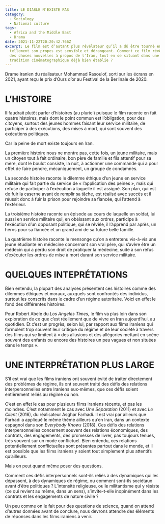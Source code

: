 ```yaml
---
title: LE DIABLE N’EXISTE PAS
category:
  - Sociology
  - National culture
tags:
  - Africa and the Middle East
  - Drama
date: 2021-11-22T20:20:42.766Z
excerpt: Le film est d’autant plus révélateur qu’il a dû être tourné en secret,
  tellement son propos est sensible et dérangeant. Comment ce film révèle-t-il
  des choses nouvelles à propos de l’Iran, tout en se situant dans une certaine
  tradition cinématographique déjà bien établie ?
---
```

Drame iranien du réalisateur Mohammad Rasoulof, sorti sur les écrans en 2021, ayant reçu le prix d’Ours d’or au Festival de la Berlinale de 2020.

# L’HISTOIRE

Il faudrait plutôt parler d’histoires (au pluriel) puisque le film raconte en fait quatre histoires, mais dont le point commun est l’obligation, pour des citoyens, surtout des jeunes hommes faisant leur service militaire, de participer à des exécutions, des mises à mort, qui sont souvent des exécutions politiques.

Car la peine de mort existe toujours en Iran.

La première histoire nous ne montre pas, cette fois, un jeune militaire, mais un citoyen tout à fait ordinaire, bon père de famille et fils attentif pour sa mère, dont le boulot consiste, la nuit, à actionner une commande qui a pour effet de faire pendre, mécaniquement, un groupe de condamnés.

La seconde histoire raconte le dilemme éthique d’un jeune en service militaire qui fait partie du service de « l’application des peines », mais qui refuse de participer à l’exécution à laquelle il est assigné. Son plan, qui est de fuir la caserne avant de remplir sa tâche, est réalisé avec succès et il réussit donc à fuir la prison pour rejoindre sa fiancée, qui l’attend à l’extérieur.

La troisième histoire raconte un épisode au cours de laquelle un soldat, lui aussi en service militaire qui, en obéissant aux ordres, participe à l’exécution d’un opposant politique, qui se révèle, il l’apprend par après, un héros pour sa fiancée et un grand ami de sa future belle famille.

La quatrième histoire raconte le mensonge qu’on a entretenu vis-à-vis une jeune étudiante en médecine concernant son vrai père, qui s’avère être un médecin qui a perdu son droit de pratiquer la médecine, suite à son refus d’exécuter les ordres de mise à mort durant son service militaire.

# QUELQUES INTEPRÉTATIONS

Bien entendu, la plupart des analyses présentent ces histoires comme des dilemmes éthiques et moraux, auxquels sont confrontés des individus, surtout les conscrits dans le cadre d’un régime autoritaire. Voici en effet le fond des différentes histoires.

Pour Robert Abele du *Los Angeles Times*, le film va plus loin dans son exploration de ce que c’est réellement que de vivre en Iran aujourd’hui, au quotidien. Et c’est un progrès, selon lui, par rapport aux films iraniens qui formulent trop souvent leur critique du régime et de leur société à travers des films qui se limitent à « des allusions et des allégories mettant en scène souvent des enfants ou encore des histoires un peu vagues et non situées dans le temps ».

# UNE INTERPRÉTATION PLUS LARGE

S’il est vrai que les films iraniens ont souvent évité de traiter directement des problèmes de régime, ils ont souvent traité des défis des relations interpersonnelles entre Iraniens eux-mêmes, que ces défis soient entièrement reliés au régime ou non.

C’est en effet le cas pour plusieurs films iraniens récents, et pas les moindres. C’est notamment le cas avec *Une Séparation* (2011) et avec *Le Client* (2016), du réalisateur Asghar Farhadi. Il est vrai par ailleurs que Farhadi a appliqué le même thème ailleurs qu’en Iran, dans un contexte espagnol dans son *Everybody Knows* (2018). Ces défis des relations interpersonnelles concernent souvent des relations économiques, des contrats, des engagements, des promesses de livrer, pas toujours tenues, très souvent sur un mode conflictuel. Bien entendu, ces relations potentiellement conflictuelles sont présentes partout dans le monde, et il est possible que les films iraniens y soient tout simplement plus attentifs qu’ailleurs.

Mais on peut quand même poser des questions.

Comment ces défis interpersonnels sont-ils reliés à des dynamiques qui les dépassent, à des dynamiques de régime, ou comment sont-ils sociétaux avant d’être politiques ? L’intensité religieuse, ou le militantisme qui y résiste (ce qui revient au même, dans un sens), s’invite-t-elle inopinément dans les contrats et les engagements de nature civile ?

Un peu comme on le fait pour des questions de science, quand on attend d’autres données avant de conclure, nous devrons attendre des éléments de réponses dans les films iraniens à venir.